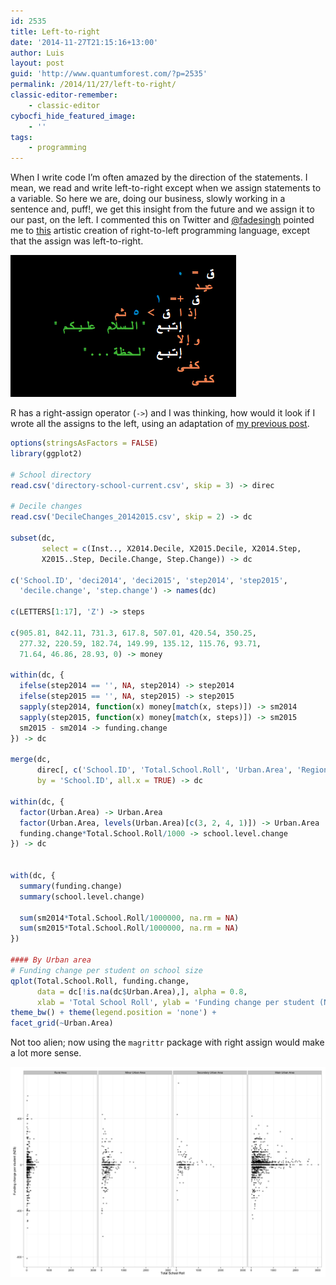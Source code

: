 ```yaml
---
id: 2535
title: Left-to-right
date: '2014-11-27T21:15:16+13:00'
author: Luis
layout: post
guid: 'http://www.quantumforest.com/?p=2535'
permalink: /2014/11/27/left-to-right/
classic-editor-remember:
    - classic-editor
cybocfi_hide_featured_image:
    - ''
tags:
    - programming
---
```


When I write code I’m often amazed by the direction of the statements. I mean, we read and write left-to-right except when we assign statements to a variable. So here we are, doing our business, slowly working in a sentence and, puff!, we get this insight from the future and we assign it to our past, on the left. I commented this on Twitter and [@fadesingh](https://twitter.com/fadesingh/status/537880758795661312) pointed me to [this](http://animalnewyork.com/2014/artists-notebook-ramsey-nasser/) artistic creation of right-to-left programming language, except that the assign was left-to-right.

![Right to left Arabic code.](/assets/images/script_eddin.png)

R has a right-assign operator (`->`) and I was thinking, how would it look if I wrote all the assigns to the left, using an adaptation of [my previous post](/2014/11/back-of-the-envelope-look-at-school-decile-changes/).

```R
options(stringsAsFactors = FALSE)
library(ggplot2)

# School directory
read.csv('directory-school-current.csv', skip = 3) -> direc

# Decile changes
read.csv('DecileChanges_20142015.csv', skip = 2) -> dc

subset(dc,
       select = c(Inst.., X2014.Decile, X2015.Decile, X2014.Step,
       X2015..Step, Decile.Change, Step.Change)) -> dc

c('School.ID', 'deci2014', 'deci2015', 'step2014', 'step2015',
  'decile.change', 'step.change') -> names(dc)

c(LETTERS[1:17], 'Z') -> steps

c(905.81, 842.11, 731.3, 617.8, 507.01, 420.54, 350.25,
  277.32, 220.59, 182.74, 149.99, 135.12, 115.76, 93.71,
  71.64, 46.86, 28.93, 0) -> money

within(dc, {
  ifelse(step2014 == '', NA, step2014) -> step2014
  ifelse(step2015 == '', NA, step2015) -> step2015
  sapply(step2014, function(x) money[match(x, steps)]) -> sm2014
  sapply(step2015, function(x) money[match(x, steps)]) -> sm2015
  sm2015 - sm2014 -> funding.change
}) -> dc

merge(dc,
      direc[, c('School.ID', 'Total.School.Roll', 'Urban.Area', 'Regional.Council')],
      by = 'School.ID', all.x = TRUE) -> dc

within(dc, {
  factor(Urban.Area) -> Urban.Area
  factor(Urban.Area, levels(Urban.Area)[c(3, 2, 4, 1)]) -> Urban.Area
  funding.change*Total.School.Roll/1000 -> school.level.change
}) -> dc


with(dc, {
  summary(funding.change)
  summary(school.level.change)

  sum(sm2014*Total.School.Roll/1000000, na.rm = NA)
  sum(sm2015*Total.School.Roll/1000000, na.rm = NA)
})

#### By Urban area
# Funding change per student on school size
qplot(Total.School.Roll, funding.change, 
      data = dc[!is.na(dc$Urban.Area),], alpha = 0.8,
      xlab = 'Total School Roll', ylab = 'Funding change per student (NZ$)') +
theme_bw() + theme(legend.position = 'none') + 
facet_grid(~Urban.Area)
```

Not too alien; now using the `magrittr` package with right assign would make a lot more sense.

![Funding change per student (NZ$) on total school roll.](/assets/images/change_per_student_rural_non_rural.png)